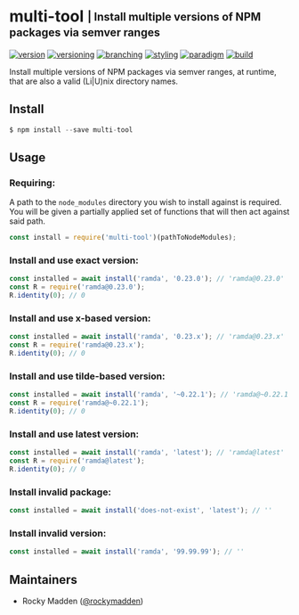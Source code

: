 # multi-tool <sub><sup>| Install multiple versions of NPM packages via semver ranges<sup></sub>
[![version](http://img.shields.io/badge/version-0.2.1-blue.svg)](https://www.npmjs.com/package/@cloudelements/multi-tool)
[![versioning](http://img.shields.io/badge/versioning-semver-blue.svg)](http://semver.org/)
[![branching](http://img.shields.io/badge/branching-github%20flow-blue.svg)](https://guides.github.com/introduction/flow/)
[![styling](http://img.shields.io/badge/styling-xo-blue.svg)](https://github.com/sindresorhus/xo)
[![paradigm](http://img.shields.io/badge/paradigm-functional-blue.svg)](https://en.wikipedia.org/wiki/Functional_programming)
[![build](https://circleci.com/gh/cloud-elements/multi-tool.svg?style=shield)](https://circleci.com/gh/cloud-elements/multi-tool)

Install multiple versions of NPM packages via semver ranges, at runtime, that are also a valid (Li|U)nix directory
names.

## Install
```javascript
$ npm install --save multi-tool
```

## Usage
### Requiring:
A path to the `node_modules` directory you wish to install against is required. You will be given a partially applied
set of functions that will then act against said path.
```javascript
const install = require('multi-tool')(pathToNodeModules);
```

### Install and use exact version:
```javascript
const installed = await install('ramda', '0.23.0'); // 'ramda@0.23.0'
const R = require('ramda@0.23.0');
R.identity(0); // 0
```

### Install and use x-based version:
```javascript
const installed = await install('ramda', '0.23.x'); // 'ramda@0.23.x'
const R = require('ramda@0.23.x');
R.identity(0); // 0
```

### Install and use tilde-based version:
```javascript
const installed = await install('ramda', '~0.22.1'); // 'ramda@~0.22.1'
const R = require('ramda@~0.22.1');
R.identity(0); // 0
```

### Install and use latest version:
```javascript
const installed = await install('ramda', 'latest'); // 'ramda@latest'
const R = require('ramda@latest');
R.identity(0); // 0
```

### Install invalid package:
```javascript
const installed = await install('does-not-exist', 'latest'); // ''
```

### Install invalid version:
```javascript
const installed = await install('ramda', '99.99.99'); // ''
```

## Maintainers
* Rocky Madden ([@rockymadden](https://github.com/rockymadden))
